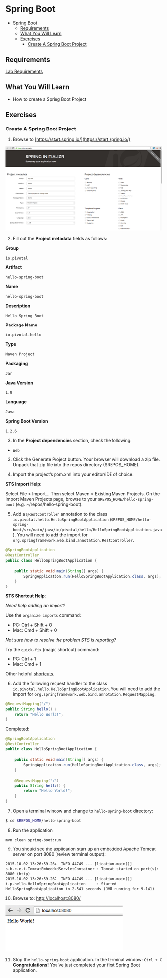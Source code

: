 # Spring Boot

<!-- TOC depth:6 withLinks:1 updateOnSave:1 orderedList:0 -->

- [Spring Boot](#spring-boot)
	- [Requirements](#requirements)
	- [What You Will Learn](#what-you-will-learn)
	- [Exercises](#exercises)
		- [Create A Spring Boot Project](#create-a-spring-boot-project)
<!-- /TOC -->

## Requirements

[Lab Requirements](../requirements.md)

## What You Will Learn

* How to create a Spring Boot Project

## Exercises

### Create A Spring Boot Project

1) Browse to [https://start.spring.io/](https://start.spring.io/)

![Spring Initializr](resources/images/spring-initializr.png "Spring Initializr")

2) Fill out the **Project metadata** fields as follows:

**Group**

`io.pivotal`

**Artifact**

`hello-spring-boot`

**Name**

`hello-spring-boot`

**Description**

`Hello Spring Boot`

**Package Name**

`io.pivotal.hello`

**Type**

`Maven Project`

**Packaging**

`Jar`

**Java Version**

`1.8`

**Language**

`Java`

**Spring Boot Version**

`1.2.6`

3) In the **Project dependencies** section, check the following:

* `Web`

3) Click the Generate Project button. Your browser will download a zip file. Unpack that zip file into the repos directory ($REPOS_HOME).

4) Import the project’s pom.xml into your editor/IDE of choice.

**STS Import Help**:

Select File > Import... Then select Maven > Existing Maven Projects. On the Import Maven Projects page, browse to your `$REPOS_HOME/hello-spring-boot` (e.g. ~/repos/hello-spring-boot).

5) Add a `@RestController` annotation to the class `io.pivotal.hello.HelloSpringBootApplication` (`$REPOS_HOME/hello-spring-boot/src/main/java/io/pivotal/hello/HelloSpringBootApplication.java`).  You will need to add the import for `org.springframework.web.bind.annotation.RestController`.


```java
@SpringBootApplication
@RestController
public class HelloSpringBootApplication {

    public static void main(String[] args) {
        SpringApplication.run(HelloSpringBootApplication.class, args);
    }
}
```

**STS Shortcut Help**:

_Need help adding an import?_

Use the `organize imports` command:
* PC: Ctrl + Shift + O
* Mac: Cmd + Shift + O

_Not sure how to resolve the problem STS is reporting?_

Try the `quick-fix` (magic shortcut) command:
* PC: Ctrl + 1
* Mac: Cmd + 1

Other helpful [shortcuts](https://blog.codecentric.de/en/2012/08/my-top-10-shortcuts-for-eclipse-on-mac-os-x-and-windows-and-how-you-survive-the-change-from-windows-to-mac/).

6) Add the following request handler to the class `io.pivotal.hello.HelloSpringBootApplication`.  You will need to add the import for `org.springframework.web.bind.annotation.RequestMapping`.

```java
@RequestMapping("/")
public String hello() {
    return "Hello World!";
}
```

Completed:
```java
@SpringBootApplication
@RestController
public class HelloSpringBootApplication {

    public static void main(String[] args) {
        SpringApplication.run(HelloSpringBootApplication.class, args);
    }

    @RequestMapping("/")
    public String hello() {
        return "Hello World!";
    }
}
```

7) Open a terminal window and change to `hello-spring-boot` directory:

```bash
$ cd $REPOS_HOME/hello-spring-boot
```

8) Run the application
```
mvn clean spring-boot:run
```

9) You should see the application start up an embedded Apache Tomcat server on port 8080 (review terminal output):

```
2015-10-02 13:26:59.264  INFO 44749 --- [lication.main()] s.b.c.e.t.TomcatEmbeddedServletContainer : Tomcat started on port(s): 8080 (http)
2015-10-02 13:26:59.267  INFO 44749 --- [lication.main()] i.p.hello.HelloSpringBootApplication     : Started HelloSpringBootApplication in 2.541 seconds (JVM running for 9.141)
```

10) Browse to: [http://localhost:8080/](http://localhost:8080/)

![Hello World](resources/images/hello-world.png "Hello World")

11) Stop the `hello-spring-boot` application.  In the terminal window: `Ctrl + C`
**Congratulations!**  You’ve just completed your first Spring Boot application.
